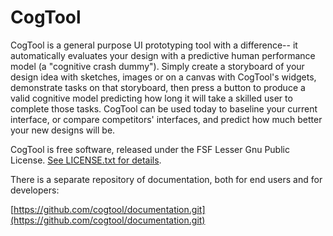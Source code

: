 # CogTool
CogTool is a general purpose UI prototyping tool with a difference--
it automatically evaluates your design with a predictive human
performance model (a "cognitive crash dummy"). Simply create a
storyboard of your design idea with sketches, images or on a canvas
with CogTool's widgets, demonstrate tasks on that storyboard, then
press a button to produce a valid cognitive model predicting how long
it will take a skilled user to complete those tasks. CogTool can be
used today to baseline your current interface, or compare competitors'
interfaces, and predict how much better your new designs will be.

CogTool is free software, released under the FSF Lesser Gnu Public
License. [See LICENSE.txt for details](https://github.com/CogTool-Modern/cogtool/blob/master/LICENSE.txt).

There is a separate repository of documentation, both for end users
and for developers:

[https://github.com/cogtool/documentation.git](https://github.com/cogtool/documentation.git)


